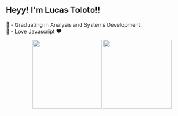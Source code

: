 ## Heyy! I'm Lucas Toloto!!

👾 - Graduating in Analysis and Systems Development <br>
🤖 - Love Javascript ❤️ <br>

<div align="center">
  <a href="https://github.com/lucas-tolotosilva">
  <img height="180em" src="https://github-readme-stats.vercel.app/api?username=lucas-tolotosilva&show_icons=true&theme=shades-of-purple&include_all_commits=true&count_private=true"/>
  <img height="180em" src="https://github-readme-stats.vercel.app/api/top-langs/?username=lucas-tolotosilva&layout=compact&langs_count=7&theme=shades-of-purple"/>
</div>


